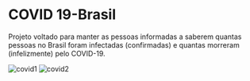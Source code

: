 # COVID 19-Brasil

Projeto voltado para manter as pessoas informadas a saberem quantas pessoas no Brasil foram infectadas (confirmadas) e quantas morreram (infelizmente) pelo COVID-19.

![covid1](https://user-images.githubusercontent.com/20141630/124405468-1ddce680-dd15-11eb-973d-78143a9e63b0.jpg)
![covid2](https://user-images.githubusercontent.com/20141630/124405471-1f0e1380-dd15-11eb-9e66-b26125346c96.jpg)

